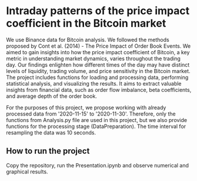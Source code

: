 # Intraday patterns of the price impact coefficient in the Bitcoin market
We use Binance data for Bitcoin analysis. We followed the methods proposed by Cont et al. (2014) - The Price Impact of Order Book Events. We aimed to gain insights into how the price impact coefficient of Bitcoin, a key metric in understanding market dynamics, varies throughout the trading day. Our findings enlighten how different times of the day may have distinct levels of liquidity, trading volume, and price sensitivity in the Bitcoin market. The project includes functions for loading and processing data, performing statistical analysis, and visualizing the results. It aims to extract valuable insights from financial data, such as order flow imbalance, beta coefficients, and average depth of the order book.

For the purposes of this project, we propose working with already processed data from '2020-11-15' to '2020-11-30'. Therefore, only the functions from Analysis.py file are used in this project, but we also provide functions for the processing stage (DataPreparation). The time interval for resampling the data was 10 seconds.

## How to run the project
Copy the repository, run the Presentation.ipynb and observe numerical and graphical results.
